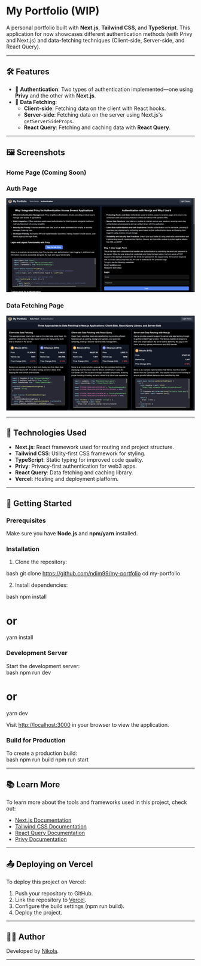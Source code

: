 # **My Portfolio (WIP)**

A personal portfolio built with **Next.js**, **Tailwind CSS**, and **TypeScript**. This application for now showcases different authentication methods (with Privy and Next.js) and data-fetching techniques (Client-side, Server-side, and React Query).

---

## 🛠️ **Features**

- 🔐 **Authentication**: Two types of authentication implemented—one using **Privy** and the other with **Next.js**.  
- 🔄 **Data Fetching**:  
  - **Client-side**: Fetching data on the client with React hooks.  
  - **Server-side**: Fetching data on the server using Next.js's `getServerSideProps`.  
  - **React Query**: Fetching and caching data with **React Query**.  

---

## 🖼️ **Screenshots**

### **Home Page (Coming Soon)**

### **Auth Page**  
![Auth Page](public/auth.png)

### **Data Fetching Page**  
![Data Fetching](public/data-fetching.png)

---

## 🔧 **Technologies Used**

- **Next.js**: React framework used for routing and project structure.  
- **Tailwind CSS**: Utility-first CSS framework for styling.  
- **TypeScript**: Static typing for improved code quality.  
- **Privy**: Privacy-first authentication for web3 apps.  
- **React Query**: Data fetching and caching library.  
- **Vercel**: Hosting and deployment platform.

---

## 🚀 **Getting Started**

### **Prerequisites**
Make sure you have **Node.js** and **npm/yarn** installed.

### **Installation**
1. Clone the repository:  
   
bash
   git clone https://github.com/ndim99/my-portfolio
   cd my-portfolio

2. Install dependencies:  
   
bash
   npm install
   # or
   yarn install

### **Development Server**
Start the development server:  
bash
npm run dev
# or
yarn dev

Visit [http://localhost:3000](http://localhost:3000) in your browser to view the application.

### **Build for Production**
To create a production build:  
bash
npm run build
npm run start

---

## 📚 **Learn More**

To learn more about the tools and frameworks used in this project, check out:  
- [Next.js Documentation](https://nextjs.org/docs)  
- [Tailwind CSS Documentation](https://tailwindcss.com/docs)  
- [React Query Documentation](https://tanstack.com/query)  
- [Privy Documentation](https://privy.io/docs)  

---

## 📤 **Deploying on Vercel**

To deploy this project on Vercel:  
1. Push your repository to GitHub.  
2. Link the repository to [Vercel](https://vercel.com/).  
3. Configure the build settings (npm run build).  
4. Deploy the project.


---

## 🧑‍💻 **Author**

Developed by [Nikola](https://github.com/ndim99).

---